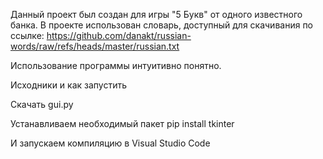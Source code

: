 Данный проект был создан для игры "5 Букв" от одного известного банка.
В проекте использован словарь, доступный для скачивания по ссылке:
https://github.com/danakt/russian-words/raw/refs/heads/master/russian.txt

Использование программы интуитивно понятно.

Исходники и как запустить

Скачать gui.py

Устанавливаем необходимый пакет
pip install tkinter

И запускаем компиляцию в Visual Studio Code
